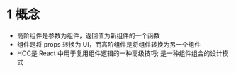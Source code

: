 # 1 概念
+ 高阶组件是参数为组件，返回值为新组件的一个函数
+ 组件是将 props 转换为 UI，而高阶组件是将组件转换为另一个组件
+ HOC是 React 中用于复用组件逻辑的一种高级技巧; 是一种组件组合的设计模式
